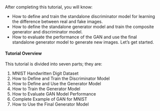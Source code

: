 After completing this tutorial, you will know:

- How to define and train the standalone discriminator model for learning the difference
between real and fake images.
- How to define the standalone generator model and train the composite generator and
discriminator model.
- How to evaluate the performance of the GAN and use the final standalone generator model
to generate new images.
Let’s get started.

#### Tutorial Overview
This tutorial is divided into seven parts; they are:
1. MNIST Handwritten Digit Dataset
2. How to Define and Train the Discriminator Model
3. How to Define and Use the Generator Model
4. How to Train the Generator Model
5. How to Evaluate GAN Model Performance
6. Complete Example of GAN for MNIST
7. How to Use the Final Generator Model